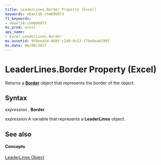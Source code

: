 ```yaml
---
title: LeaderLines.Border Property (Excel)
keywords: vbaxl10.chm606073
f1_keywords:
- vbaxl10.chm606073
ms.prod: excel
api_name:
- Excel.LeaderLines.Border
ms.assetid: 9f8eea5d-0885-c2d8-8c52-179e9aa4299f
ms.date: 06/08/2017
---
```



# LeaderLines.Border Property (Excel)

Returns a **[Border](border-object-excel.md)** object that represents the border of the object.


## Syntax

 _expression_ . **Border**

 _expression_ A variable that represents a **LeaderLines** object.


## See also


#### Concepts


[LeaderLines Object](leaderlines-object-excel.md)

